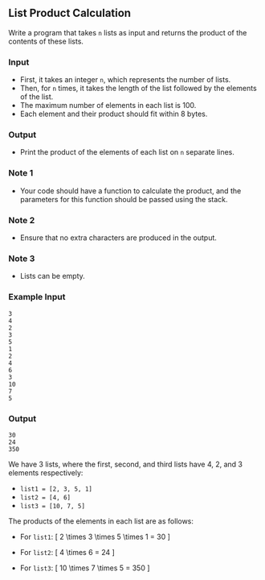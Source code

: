 ## List Product Calculation

Write a program that takes `n` lists as input and returns the product of the contents of these lists.

### Input

- First, it takes an integer `n`, which represents the number of lists.
- Then, for `n` times, it takes the length of the list followed by the elements of the list.
- The maximum number of elements in each list is 100.
- Each element and their product should fit within 8 bytes.

### Output

- Print the product of the elements of each list on `n` separate lines.

### Note 1

- Your code should have a function to calculate the product, and the parameters for this function should be passed using the stack.

### Note 2

- Ensure that no extra characters are produced in the output.

### Note 3

- Lists can be empty.

### Example Input

```
3
4
2
3
5
1
2
4
6
3
10
7
5
```

### Output

```
30
24
350
```

We have 3 lists, where the first, second, and third lists have 4, 2, and 3 elements respectively:

- `list1 = [2, 3, 5, 1]`
- `list2 = [4, 6]`
- `list3 = [10, 7, 5]`

The products of the elements in each list are as follows:

- For `list1`:
  \[
  2 \times 3 \times 5 \times 1 = 30
  \]

- For `list2`:
  \[
  4 \times 6 = 24
  \]

- For `list3`:
  \[
  10 \times 7 \times 5 = 350
  \]

